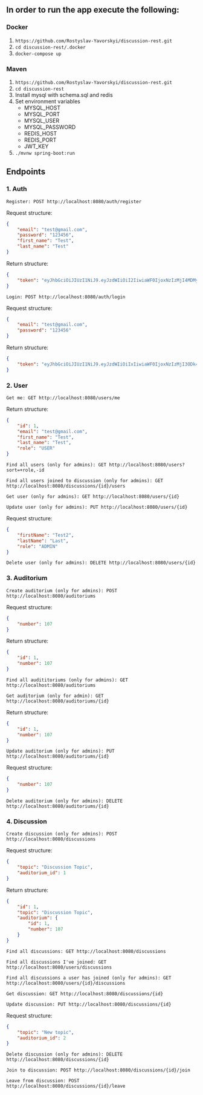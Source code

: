 ## In order to run the app execute the following:

### Docker
1. `https://github.com/Rostyslav-Yavorskyi/discussion-rest.git`
2. `cd discussion-rest/.docker`
3. `docker-compose up`

### Maven

1. `https://github.com/Rostyslav-Yavorskyi/discussion-rest.git`
2. `cd discussion-rest`
3. Install mysql with schema.sql and redis
4. Set environment variables
    - MYSQL_HOST
    - MYSQL_PORT
    - MYSQL_USER
    - MYSQL_PASSWORD
    - REDIS_HOST
    - REDIS_PORT
    - JWT_KEY
5. `./mvnw spring-boot:run`

## Endpoints

### 1. Auth

`Register: POST http://localhost:8080/auth/register`

Request structure: 
```json
{
    "email": "test@gmail.com",
    "password": "123456",
    "first_name": "Test",
    "last_name": "Test"
}
```

Return structure:
```json
{
    "token": "eyJhbGciOiJIUzI1NiJ9.eyJzdWIiOiI2IiwiaWF0IjoxNzIzMjI4MDMyLCJleHAiOjE3MjMzMTQ0MzJ9.3eCdbwK4CxZYohPkqSmlveZfb-kkU4hdPnX8xgI-LO4"
}
```

`Login: POST http://localhost:8080/auth/login`

Request structure:
```json
{
    "email": "test@gmail.com",
    "password": "123456"
}
```

Return structure:
```json
{
    "token": "eyJhbGciOiJIUzI1NiJ9.eyJzdWIiOiIxIiwiaWF0IjoxNzIzMjI3ODk4LCJleHAiOjE3MjMzMTQyOTh9.J-a4d_Sc5Fux1HlKoNgZmco7_eR0hbdvgmfj3jDblzo"
}
```

### 2. User

`Get me: GET http://localhost:8080/users/me`

Return structure:
```json
{
    "id": 1,
    "email": "test@gmail.com",
    "first_name": "Test",
    "last_name": "Test",
    "role": "USER"
}
```

`Find all users (only for admins): GET http://localhost:8080/users?sort=+role,-id`

`Find all users joined to discussion (only for admins): GET http://localhost:8080/discussions/{id}/users`

`Get user (only for admins): GET http://localhost:8080/users/{id}`

`Update user (only for admins): PUT http://localhost:8080/users/{id}`

Request structure:
```json
{
    "firstName": "Test2",
    "lastName": "Last",
    "role": "ADMIN"
}
```

`Delete user (only for admins): DELETE http://localhost:8080/users/{id}`


### 3. Auditorium

`Create auditorium (only for admins): POST http://localhost:8080/auditoriums`

Request structure:
```json
{
    "number": 107
}
```

Return structure:
```json
{
    "id": 1,
    "number": 107
}
```

`Find all audititoriums (only for admins): GET http://localhost:8080/auditoriums`

`Get auditorium (only for admin): GET http://localhost:8080/auditoriums/{id}`

Return structure:
```json
{
    "id": 1,
    "number": 107
}
```

`Update auditorium (only for admins): PUT http://localhost:8080/auditoriums/{id}`

Request structure:
```json
{
    "number": 107
}
```

`Delete auditorium (only for admins): DELETE http://localhost:8080/auditoriums/{id}`


### 4. Discussion

`Create discussion (only for admins): POST http://localhost:8080/discussions`

Request structure:
```json
{
    "topic": "Discussion Topic",
    "auditorium_id": 1
}
```

Return structure:
```json
{
    "id": 1,
    "topic": "Discussion Topic",
    "auditorium": {
        "id": 1,
        "number": 107
    }
}
```

`Find all discussions: GET http://localhost:8080/discussions`

`Find all discussions I've joined: GET http://localhost:8080/users/discussions`

`Find all discussions a user has joined (only for admins): GET http://localhost:8080/users/{id}/discussions`

`Get discussion: GET http://localhost:8080/discussions/{id}`

`Update discussion: PUT http://localhost:8080/discussions/{id}`

Request structure:
```json
{
    "topic": "New topic",
    "auditorium_id": 2
}
```

`Delete discussion (only for admins): DELETE http://localhost:8080/discussions/{id}`

`Join to discussion: POST http://localhost:8080/discussions/{id}/join`

`Leave from discussion: POST http://localhost:8080/discussions/{id}/leave`